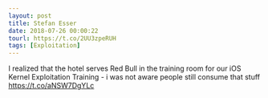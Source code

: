```yaml
---
layout: post
title: Stefan Esser
date: 2018-07-26 00:00:22
tourl: https://t.co/2UU3zpeRUH
tags: [Exploitation]
---
```

I realized that the hotel serves Red Bull in the training room for our iOS Kernel Exploitation Training - i was not aware people still consume that stuff https://t.co/aNSW7DgYLc